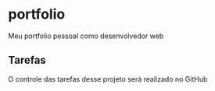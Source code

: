 # portfolio
Meu portfolio pessoal como desenvolvedor web


## Tarefas 
O controle das tarefas desse projeto será realizado no GitHub